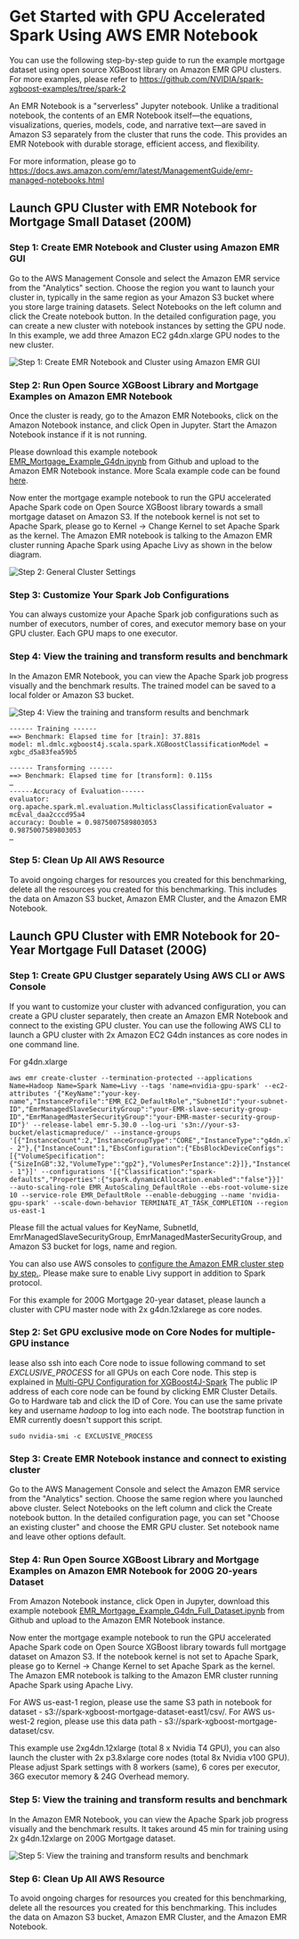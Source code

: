 # Get Started with GPU Accelerated Spark Using AWS EMR Notebook

You can use the following step-by-step guide to run the example mortgage dataset using open source XGBoost library on Amazon EMR GPU clusters.  For more examples, please refer to https://github.com/NVIDIA/spark-xgboost-examples/tree/spark-2

An EMR Notebook is a "serverless" Jupyter notebook. Unlike a traditional notebook, the contents of an EMR Notebook itself—the equations, visualizations, queries, models, code, and narrative text—are saved in Amazon S3 separately from the cluster that runs the code. This provides an EMR Notebook with durable storage, efficient access, and flexibility.

For more information, please go to https://docs.aws.amazon.com/emr/latest/ManagementGuide/emr-managed-notebooks.html


## Launch GPU Cluster with EMR Notebook for Mortgage Small Dataset (200M)

### Step 1:  Create EMR Notebook and Cluster using Amazon EMR GUI

Go to the AWS Management Console and select the Amazon EMR service from the "Analytics" section. Choose the region you want to launch your cluster in, typically in the same region as your Amazon S3 bucket where you store large training datasets. Select Notebooks on the left column and click the Create notebook button. In the detailed configuration page, you can create a new cluster with notebook instances by setting the GPU node. In this example, we add three Amazon EC2 g4dn.xlarge GPU nodes to the new cluster. 

![Step 1: Create EMR Notebook and Cluster using Amazon EMR GUI](pics/EMR_notebook_1.png)


### Step 2:  Run Open Source XGBoost Library and Mortgage Examples on Amazon EMR Notebook

Once the cluster is ready, go to the Amazon EMR Notebooks, click on the Amazon Notebook instance, and click Open in Jupyter. Start the Amazon Notebook instance if it is not running.

Please download this example notebook [EMR_Mortgage_Example_G4dn.ipynb](EMR_Mortgage_Example_G4dn.ipynb) from Github and upload to the Amazon EMR Notebook instance.  More Scala example code can be found [here](../../../examples/notebooks/scala/).

Now enter the mortgage example notebook to run the GPU accelerated Apache Spark code on Open Source XGBoost library towards a small mortgage dataset on Amazon S3.  If the notebook kernel is not set to Apache Spark, please go to Kernel -> Change Kernel to set Apache Spark as the kernel. The Amazon EMR notebook is talking to the Amazon EMR cluster running Apache Spark using Apache Livy as shown in the below diagram.

![Step 2: General Cluster Settings](pics/EMR_notebook_2.png)

###  Step 3: Customize Your Spark Job Configurations

You can always customize your Apache Spark job configurations such as number of executors, number of cores, and executor memory base on your GPU cluster.  Each GPU maps to one executor. 

###  Step 4: View the training and transform results and benchmark

In the Amazon EMR Notebook, you can view the Apache Spark job progress visually and the benchmark results. The trained model can be saved to a local folder or Amazon S3 bucket. 


![Step 4: View the training and transform results and benchmark](pics/EMR_notebook_3.png)


```
------ Training ------
==> Benchmark: Elapsed time for [train]: 37.881s
model: ml.dmlc.xgboost4j.scala.spark.XGBoostClassificationModel = xgbc_d5a83fea59b5
 
------ Transforming ------
==> Benchmark: Elapsed time for [transform]: 0.115s
…
------Accuracy of Evaluation------
evaluator: org.apache.spark.ml.evaluation.MulticlassClassificationEvaluator = mcEval_daa2cccd95a4
accuracy: Double = 0.9875007589803053
0.9875007589803053
…
```

###  Step 5: Clean Up All AWS Resource 

To avoid ongoing charges for resources you created for this benchmarking, delete all the resources you created for this benchmarking. This includes the data on Amazon S3 bucket, Amazon EMR Cluster, and the Amazon EMR Notebook. 


## Launch GPU Cluster with EMR Notebook for 20-Year Mortgage Full Dataset (200G)


### Step 1: Create GPU Clustger separately Using AWS CLI or AWS Console

If you want to customize your cluster with advanced configuration, you can  create a GPU cluster separately, then create an Amazon EMR Notebook and connect to the existing GPU cluster. You can use the following AWS CLI to launch a GPU cluster with 2x Amazon EC2 G4dn instances as core nodes in one command line.  

For g4dn.xlarge
```
aws emr create-cluster --termination-protected --applications Name=Hadoop Name=Spark Name=Livy --tags 'name=nvidia-gpu-spark' --ec2-attributes '{"KeyName":"your-key-name","InstanceProfile":"EMR_EC2_DefaultRole","SubnetId":"your-subnet-ID","EmrManagedSlaveSecurityGroup":"your-EMR-slave-security-group-ID","EmrManagedMasterSecurityGroup":"your-EMR-master-security-group-ID"}' --release-label emr-5.30.0 --log-uri 's3n://your-s3-bucket/elasticmapreduce/' --instance-groups '[{"InstanceCount":2,"InstanceGroupType":"CORE","InstanceType":"g4dn.xlarge","Name":"Core - 2"},{"InstanceCount":1,"EbsConfiguration":{"EbsBlockDeviceConfigs":[{"VolumeSpecification":{"SizeInGB":32,"VolumeType":"gp2"},"VolumesPerInstance":2}]},"InstanceGroupType":"MASTER","InstanceType":"m5.xlarge","Name":"Master - 1"}]' --configurations '[{"Classification":"spark-defaults","Properties":{"spark.dynamicAllocation.enabled":"false"}}]' --auto-scaling-role EMR_AutoScaling_DefaultRole --ebs-root-volume-size 10 --service-role EMR_DefaultRole --enable-debugging --name 'nvidia-gpu-spark' --scale-down-behavior TERMINATE_AT_TASK_COMPLETION --region us-east-1
```

Please fill the actual values for KeyName, SubnetId, EmrManagedSlaveSecurityGroup, EmrManagedMasterSecurityGroup,  and Amazon S3 bucket for logs, name and region.  

You can also use AWS consoles to [configure the Amazon EMR cluster step by step.](emr.md). Please make sure to enable Livy support in addition to Spark protocol. 

For this example for 200G Mortgage 20-year dataset, please launch a cluster with CPU master node with 2x g4dn.12xlarege as core nodes.

### Step 2: Set GPU exclusive mode on Core Nodes for multiple-GPU instance

lease also ssh into each Core node to issue following command to set *EXCLUSIVE_PROCESS*  for all GPUs on each Core node.
This step is explained in [Multi-GPU Configuration for XGBoost4J-Spark](/advanced-topics/multi-gpu.md) The public IP address of each core node can be found by clicking EMR Cluster Details. Go to Hardware tab and click the ID of Core. 
You can use the same private key and username *hadoop* to log into each node. The bootstrap function in EMR currently doesn't support this script.

```
sudo nvidia-smi -c EXCLUSIVE_PROCESS 
```

### Step 3: Create EMR Notebook instance and connect to existing cluster

Go to the AWS Management Console and select the Amazon EMR service from the "Analytics" section. Choose the same region where you launched above cluster. Select Notebooks on the left column and click the Create notebook button. In the detailed configuration page, you can set "Choose an existing cluster" and choose the EMR GPU cluster. Set notebook name and leave other options default. 


### Step 4:  Run Open Source XGBoost Library and Mortgage Examples on Amazon EMR Notebook for 200G 20-years Dataset

From Amazon Notebook instance, click Open in Jupyter, download this example notebook [EMR_Mortgage_Example_G4dn_Full_Dataset.ipynb](EMR_Mortgage_Example_G4dn_Full_Dataset.ipynb) from Github and upload to the Amazon EMR Notebook instance.  

Now enter the mortgage example notebook to run the GPU accelerated Apache Spark code on Open Source XGBoost library towards full mortgage dataset on Amazon S3.  If the notebook kernel is not set to Apache Spark, please go to Kernel -> Change Kernel to set Apache Spark as the kernel. The Amazon EMR notebook is talking to the Amazon EMR cluster running Apache Spark using Apache Livy.

For AWS us-east-1 region,  please use the same S3 path in notebook for dataset - s3://spark-xgboost-mortgage-dataset-east1/csv/.  For AWS us-west-2 region, please use this data path - s3://spark-xgboost-mortgage-dataset/csv.

This example use 2xg4dn.12xlarge (total 8 x Nvidia T4 GPU), you can also launch the cluster with 2x p3.8xlarge core nodes (total 8x Nvidia v100 GPU).  Please adjust Spark settings with 8 workers (same),  6 cores per executor, 36G executor memory & 24G Overhead memory. 

###  Step 5: View the training and transform results and benchmark

In the Amazon EMR Notebook, you can view the Apache Spark job progress visually and the benchmark results. It takes around 45 min for training using 2x g4dn.12xlarge on 200G Mortgage dataset. 


![Step 5: View the training and transform results and benchmark](pics/EMR_notebook_4.png)


###  Step 6: Clean Up All AWS Resource 

To avoid ongoing charges for resources you created for this benchmarking, delete all the resources you created for this benchmarking. This includes the data on Amazon S3 bucket, Amazon EMR Cluster, and the Amazon EMR Notebook. 






